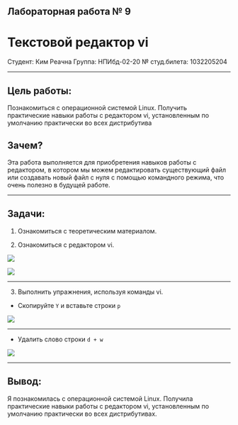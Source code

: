 ## Лабораторная работа № 9
#  Текстовой редактор vi

Студент: Ким Реачна
Группа: НПИбд-02-20
№ студ.билета: 1032205204

<!-- pagebreak -->

--- 

## Цель работы: 

Познакомиться с операционной системой Linux. Получить практические навыки работы с редактором vi, установленным по умолчанию практически во всех дистрибутива

## Зачем?

Эта работа выполняется для приобретения навыков работы с редактором, в котором мы можем редактировать существующий файл или создавать новый файл с нуля с помощью командного режима, что очень полезно в будущей работе.

<!-- pagebreak -->

---

## Задачи:

1. Ознакомиться с теоретическим материалом.

2. Ознакомиться с редактором vi.


![](https://sun9-60.userapi.com/impg/v9afodzHREXyThkPycScC_BqF5PUT_vv9Utm-A/QlZSIkkYkww.jpg?size=492x69&quality=96&sign=22c4c065694f7bd6b08657d68c403445&type=album)

![](https://sun9-23.userapi.com/impg/QsYDmRl9Kb8qBx_ka1vlIrnlnXWMOgBmemVx-A/Ojeqb4iYbes.jpg?size=738x274&quality=96&sign=42ee86420dd3fa27ba4c0c0b1c6ec868&type=album)

<!-- pagebreak -->

---

3. Выполнить упражнения, используя команды vi.

- Скопируйте ```Y``` и вставьте строки ```p```

![](https://sun9-75.userapi.com/impg/tbo2Osd6WlaU9hbwwpvaT04RTohwftIec4HWvQ/EEGbr4D9gR8.jpg?size=736x518&quality=96&sign=817b5553c2cd0556d242b0e45f75dd5f&type=album)

<!-- pagebreak -->

--- 

- Удалить слово строки ```d + w```

![](https://sun9-23.userapi.com/impg/UsEPq0hJLXYiOzXmlj_OC8n8XyVy35Udt0FU3g/gByIifTa_-E.jpg?size=828x332&quality=96&sign=dcba287d5a1c7197f6d747ea97e4244c&type=album)


<!-- pagebreak -->

---

## Вывод:

Я познакомилась с операционной системой Linux. Получила практические навыки работы с
редактором vi, установленным по умолчанию практически во всех дистрибутивах. 